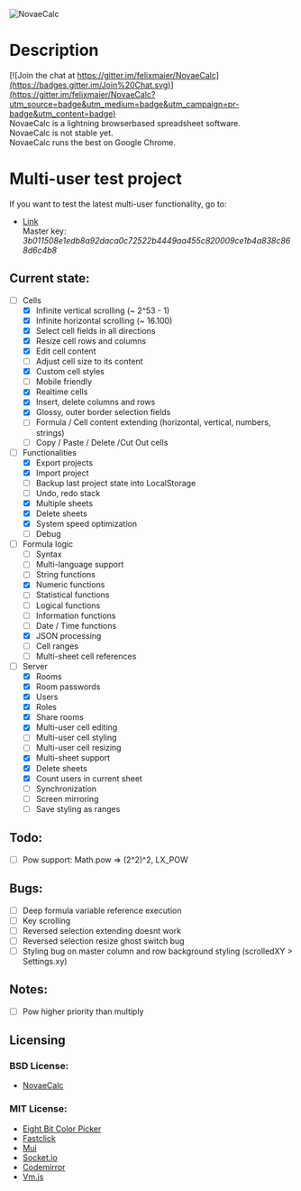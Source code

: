 ![NovaeCalc](http://i.imgur.com/hYWetxs.png)

# Description
[![Join the chat at https://gitter.im/felixmaier/NovaeCalc](https://badges.gitter.im/Join%20Chat.svg)](https://gitter.im/felixmaier/NovaeCalc?utm_source=badge&utm_medium=badge&utm_campaign=pr-badge&utm_content=badge)<br>
NovaeCalc is a lightning browserbased spreadsheet software.<br/>
NovaeCalc is not stable yet.<br/>
NovaeCalc runs the best on Google Chrome.

# Multi-user test project
If you want to test the latest multi-user functionality, go to:
* [Link](http://felixmaier.info/NovaeCalc/?testroom1)<br/>
Master key: *3b011508e1edb8a92daca0c72522b4449aa455c820009ce1b4a838c868d6c4b8*

## Current state:

 - [ ] Cells
   - [x] Infinite vertical scrolling (~ 2^53 - 1)
   - [x] Infinite horizontal scrolling (~ 16.100)
   - [x] Select cell fields in all directions
   - [x] Resize cell rows and columns
   - [x] Edit cell content
   - [ ] Adjust cell size to its content 
   - [x] Custom cell styles
   - [ ] Mobile friendly
   - [x] Realtime cells
   - [x] Insert, delete columns and rows
   - [x] Glossy, outer border selection fields
   - [ ] Formula / Cell content extending (horizontal, vertical, numbers, strings)
   - [ ] Copy / Paste / Delete /Cut Out cells

 - [ ] Functionalities
   - [x] Export projects
   - [x] Import project
   - [ ] Backup last project state into LocalStorage
   - [ ] Undo, redo stack
   - [x] Multiple sheets
   - [x] Delete sheets
   - [x] System speed optimization
   - [ ] Debug

- [ ] Formula logic
   - [ ] Syntax
   - [ ] Multi-language support
   - [ ] String functions
   - [x] Numeric functions
   - [ ] Statistical functions
   - [ ] Logical functions
   - [ ] Information functions
   - [ ] Date / Time functions
   - [x] JSON processing
   - [ ] Cell ranges
   - [ ] Multi-sheet cell references

- [ ] Server
   - [x] Rooms
   - [x] Room passwords
   - [x] Users
   - [x] Roles
   - [x] Share rooms
   - [x] Multi-user cell editing
   - [ ] Multi-user cell styling
   - [ ] Multi-user cell resizing
   - [x] Multi-sheet support
   - [x] Delete sheets
   - [x] Count users in current sheet
   - [ ] Synchronization
   - [ ] Screen mirroring
   - [ ] Save styling as ranges

## Todo:
- [ ] Pow support: Math.pow => (2^2)^2, LX_POW

## Bugs:
- [ ] Deep formula variable reference execution
- [ ] Key scrolling
- [ ] Reversed selection extending doesnt work
- [ ] Reversed selection resize ghost switch bug
- [ ] Styling bug on master column and row background styling (scrolledXY > Settings.xy)

## Notes:
- [ ] Pow higher priority than multiply

## Licensing
### BSD License:
 - [NovaeCalc](https://github.com/felixmaier/NovaeCalc/blob/master/LICENSE.BSD)

### MIT License:
 - [Eight Bit Color Picker](https://github.com/bilalq/eight-bit-color-picker/blob/master/LICENSE)
 - [Fastclick](https://github.com/ftlabs/fastclick/blob/master/LICENSE)
 - [Mui](https://github.com/muicss/mui/blob/master/LICENSE.txt)
 - [Socket.io](https://github.com/Automattic/socket.io/blob/master/LICENSE)
 - [Codemirror](https://github.com/codemirror/CodeMirror/blob/master/LICENSE)
 - [Vm.js](https://github.com/tarruda/vm.js/blob/master/LICENSE-MIT)
